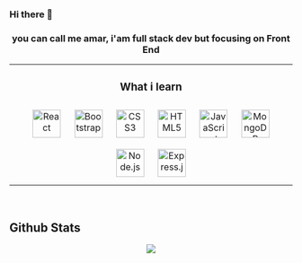 ### Hi there 👋

### <div align="center">you can call me amar, i'am full stack dev but focusing on Front End</div>


<table align="center"><tr><td valign="top">

### <div align="center">What i learn</div>
<div align="center">  
<img style="margin: 10px" src="https://devicons.github.io/devicon/devicon.git/icons/react/react-original-wordmark.svg" alt="React" height="50" />  
<img style="margin: 10px" src="https://devicons.github.io/devicon/devicon.git/icons/bootstrap/bootstrap-plain.svg" alt="Bootstrap" height="50" />  
<img style="margin: 10px" src="https://devicons.github.io/devicon/devicon.git/icons/css3/css3-original-wordmark.svg" alt="CSS3" height="50" />  
<img style="margin: 10px" src="https://devicons.github.io/devicon/devicon.git/icons/html5/html5-original-wordmark.svg" alt="HTML5" height="50" />  
<img style="margin: 10px" src="https://devicons.github.io/devicon/devicon.git/icons/javascript/javascript-original.svg" alt="JavaScript" height="50" />
<img style="margin: 10px" src="https://devicons.github.io/devicon/devicon.git/icons/mongodb/mongodb-original-wordmark.svg" alt="MongoDB" height="50" />  
<img style="margin: 10px" src="https://devicons.github.io/devicon/devicon.git/icons/nodejs/nodejs-original-wordmark.svg" alt="Node.js" height="50" />  
<img style="margin: 10px" src="https://devicons.github.io/devicon/devicon.git/icons/express/express-original-wordmark.svg" alt="Express.js" height="50" />  
</div></td></tr></table>  

<br/>
  
## Github Stats  
<div align="center"><img src="https://github-readme-stats.vercel.app/api?username=amardito&show_icons=true&count_private=true" align="center" /></div>  
